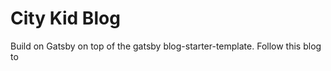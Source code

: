 # City Kid Blog

Build on Gatsby on top of the gatsby blog-starter-template.
Follow this blog to 
[](https://daeceddia.com/start-blog-gatsby-netlify/)